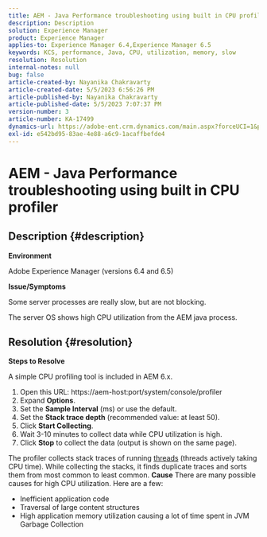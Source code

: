 ```yaml
---
title: AEM - Java Performance troubleshooting using built in CPU profiler
description: Description
solution: Experience Manager
product: Experience Manager
applies-to: Experience Manager 6.4,Experience Manager 6.5
keywords: KCS, performance, Java, CPU, utilization, memory, slow
resolution: Resolution
internal-notes: null
bug: false
article-created-by: Nayanika Chakravarty
article-created-date: 5/5/2023 6:56:26 PM
article-published-by: Nayanika Chakravarty
article-published-date: 5/5/2023 7:07:37 PM
version-number: 3
article-number: KA-17499
dynamics-url: https://adobe-ent.crm.dynamics.com/main.aspx?forceUCI=1&pagetype=entityrecord&etn=knowledgearticle&id=c0334588-76eb-ed11-a7c6-6045bd006704
exl-id: e542bd95-83ae-4e88-a6c9-1acaffbefde4
---
```

# AEM - Java Performance troubleshooting using built in CPU profiler

## Description {#description}


<b>Environment</b>

Adobe Experience Manager (versions 6.4 and 6.5)

<b>Issue/Symptoms</b>

Some server processes are really slow, but are not blocking.

The server OS shows high CPU utilization from the AEM java process.


## Resolution {#resolution}


<b>Steps to Resolve</b>

A simple CPU profiling tool is included in AEM 6.x.

1. Open this URL: https://aem-host:port/system/console/profiler
2. Expand <b>Options</b>.
3. Set the <b>Sample Interval</b> (ms) or use the default.
4. Set the <b>Stack trace depth</b> (recommended value: at least 50).
5. Click <b>Start Collecting</b>.
6. Wait 3-10 minutes to collect data while CPU utilization is high.
7. Click <b>Stop</b> to collect the data (output is shown on the same page).


The profiler collects stack traces of running [threads](https://docs.oracle.com/javase/tutorial/essential/concurrency/threads.html) (threads actively taking CPU time). While collecting the stacks, it finds duplicate traces and sorts them from most common to least common.
<b>Cause</b>
There are many possible causes for high CPU utilization. Here are a few:

- Inefficient application code
- Traversal of large content structures
- High application memory utilization causing a lot of time spent in JVM Garbage Collection
